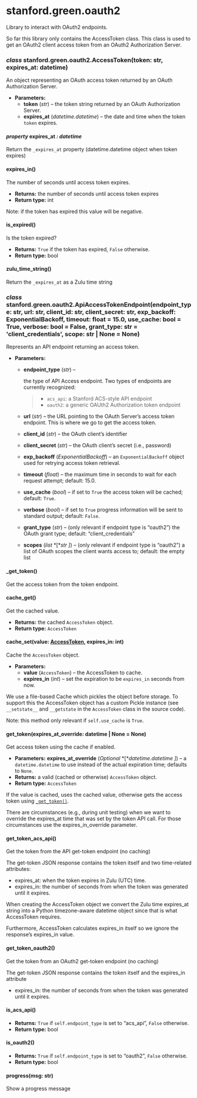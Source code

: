 # stanford.green.oauth2

Library to interact with OAuth2 endpoints.

So far this library only contains the AccessToken class. This class is
used to get an OAuth2 client access token from an OAuth2 Authorization
Server.

### *class* stanford.green.oauth2.AccessToken(token: str, expires_at: datetime)

An object representing an OAuth access token returned by an OAuth Authorization Server.

* **Parameters:**
  * **token** (*str*) – the token string returned by an OAuth Authorization Server.
  * **expires_at** (*datetime.datetime*) – the date and time when the token `token` expires.

#### *property* expires_at *: datetime*

Return the `_expires_at` property (datetime.datetime object when token expires)

#### expires_in()

The number of seconds until access token expires.

* **Returns:**
  the number of seconds until access token expires
* **Return type:**
  int

Note: if the token has expired this value will be negative.

#### is_expired()

Is the token expired?

* **Returns:**
  `True` if the token has expired, `False` otherwise.
* **Return type:**
  bool

#### zulu_time_string()

Return the `_expires_at` as a Zulu time string

### *class* stanford.green.oauth2.ApiAccessTokenEndpoint(endpoint_type: str, url: str, client_id: str, client_secret: str, exp_backoff: ExponentialBackoff, timeout: float = 15.0, use_cache: bool = True, verbose: bool = False, grant_type: str = 'client_credentials', scope: str | None = None)

Represents an API endpoint returning an access token.

* **Parameters:**
  * **endpoint_type** (*str*) – 

    the type of API Access endpoint. Two types of endpoints are
    currently recognized:
    > * `acs_api`: a Stanford ACS-style API endpoint
    > * `oauth2`:  a generic OAUth2 Authorization token endpoint
  * **url** (*str*) – the URL pointing to the OAuth Server’s access token endpoint. This is where
    we go to get the access token.
  * **client_id** (*str*) – the OAuth client’s identifier
  * **client_secret** (*str*) – the OAuth client’s secret (i.e., password)
  * **exp_backoff** (*ExponentialBackoff*) – an `ExponentialBackoff` object used for retrying access token retrieval.
  * **timeout** (*float*) – the maximum time in seconds to wait for each request attempt; default: 15.0.
  * **use_cache** (*bool*) – if set to `True` the access token will be cached; default: `True`.
  * **verbose** (*bool*) – if set to `True` progress information will be sent to standard output; default: `False`.
  * **grant_type** (*str*) – (only relevant if endpoint type is “oauth2”) the OAuth grant type;
    default: “client_credentials”
  * **scopes** (*list* *[**str* *]*) – (only relevant if endpoint type is “oauth2”) a list of OAuth scopes the
    client wants access to; default: the empty list

#### \_get_token()

Get the access token from the token endpoint.

#### cache_get()

Get the cached value.

* **Returns:**
  the cached `AccessToken` object.
* **Return type:**
  `AccessToken`

#### cache_set(value: [AccessToken](#stanford.green.oauth2.AccessToken), expires_in: int)

Cache the `AccessToken` object.

* **Parameters:**
  * **value** (`AccessToken`) – the AccessToken to cache.
  * **expires_in** (*int*) – set the expiration to be `expires_in` seconds from now.

We use a file-based Cache which pickles the object before
storage.  To support this the AccessToken object has a custom
Pickle instance (see `__setstate__` and `__getstate` in the
`AccessToken` class in the source code).

Note: this method only relevant if `self.use_cache` is `True`.

#### get_token(expires_at_override: datetime | None = None)

Get access token using the cache if enabled.

* **Parameters:**
  **expires_at_override** (*Optional* *[**datetime.datetime* *]*) – a `datetime.datetime` to use instead of
  the actual expiration time; defaults to `None`.
* **Returns:**
  a valid (cached or otherwise) `AccessToken` object.
* **Return type:**
  `AccessToken`

If the value is cached, uses the cached value, otherwise gets the
access token using [`_get_token()`](#stanford.green.oauth2.ApiAccessTokenEndpoint._get_token).

There are circumstances (e.g., during unit testing) when we want
to override the expires_at time that was set by the token API
call. For those circumstances use the expires_in_override
parameter.

#### get_token_acs_api()

Get the token from the API get-token endpoint (no caching)

The get-token JSON response contains the token itself and two
time-related attributes:

* expires_at: when the token expires in Zulu (UTC) time.
* expires_in: the number of seconds from when the token was
  generated until it expires.

When creating the AccessToken object we convert the Zulu time
expires_at string into a Python timezone-aware datetime object
since that is what AccessToken requires.

Furthermore, AccessToken calculates expires_in itself so we ignore
the response’s expires_in value.

#### get_token_oauth2()

Get the token from an OAuth2 get-token endpoint (no caching)

The get-token JSON response contains the token itself and the
expires_in attribute

* expires_in: the number of seconds from when the token was
  generated until it expires.

#### is_acs_api()

* **Returns:**
  `True` if `self.endpoint_type` is set to “acs_api”, `False` otherwise.
* **Return type:**
  bool

#### is_oauth2()

* **Returns:**
  `True` if `self.endpoint_type` is set to “oauth2”, `False` otherwise.
* **Return type:**
  bool

#### progress(msg: str)

Show a progress message
